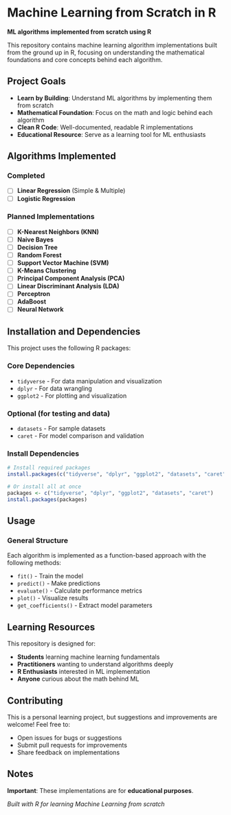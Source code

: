 # Machine Learning from Scratch in R

**ML algorithms implemented from scratch using R**

This repository contains machine learning algorithm implementations built from the ground up in R, focusing on understanding the mathematical foundations and core concepts behind each algorithm.

## Project Goals

- **Learn by Building**: Understand ML algorithms by implementing them from scratch
- **Mathematical Foundation**: Focus on the math and logic behind each algorithm
- **Clean R Code**: Well-documented, readable R implementations
- **Educational Resource**: Serve as a learning tool for ML enthusiasts

## Algorithms Implemented

### Completed
- [ ] **Linear Regression** (Simple & Multiple) 
- [ ] **Logistic Regression**

### Planned Implementations
- [ ] **K-Nearest Neighbors (KNN)**
- [ ] **Naive Bayes**
- [ ] **Decision Tree**
- [ ] **Random Forest**
- [ ] **Support Vector Machine (SVM)**
- [ ] **K-Means Clustering**
- [ ] **Principal Component Analysis (PCA)**
- [ ] **Linear Discriminant Analysis (LDA)**
- [ ] **Perceptron**
- [ ] **AdaBoost**
- [ ] **Neural Network**

## Installation and Dependencies

This project uses the following R packages:

### Core Dependencies
- `tidyverse` - For data manipulation and visualization
- `dplyr` - For data wrangling
- `ggplot2` - For plotting and visualization

### Optional (for testing and data)
- `datasets` - For sample datasets
- `caret` - For model comparison and validation

### Install Dependencies

```r
# Install required packages
install.packages(c("tidyverse", "dplyr", "ggplot2", "datasets", "caret"))

# Or install all at once
packages <- c("tidyverse", "dplyr", "ggplot2", "datasets", "caret")
install.packages(packages)
```

## Usage

### General Structure
Each algorithm is implemented as a function-based approach with the following methods:
- `fit()` - Train the model
- `predict()` - Make predictions
- `evaluate()` - Calculate performance metrics
- `plot()` - Visualize results
- `get_coefficients()` - Extract model parameters

## Learning Resources

This repository is designed for:
- **Students** learning machine learning fundamentals
- **Practitioners** wanting to understand algorithms deeply
- **R Enthusiasts** interested in ML implementation
- **Anyone** curious about the math behind ML

## Contributing

This is a personal learning project, but suggestions and improvements are welcome! Feel free to:
- Open issues for bugs or suggestions
- Submit pull requests for improvements
- Share feedback on implementations

## Notes

**Important**: These implementations are for **educational purposes**.

*Built with R for learning Machine Learning from scratch*
